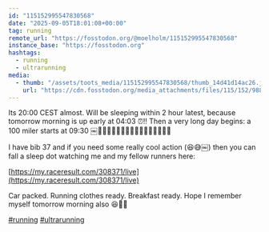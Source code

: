 ```yaml
---
id: "115152995547830568"
date: "2025-09-05T18:01:08+00:00"
tag: running
remote_url: "https://fosstodon.org/@moelholm/115152995547830568"
instance_base: "https://fosstodon.org"
hashtags:
  - running
  - ultrarunning
media:
  - thumb: "/assets/toots_media/115152995547830568/thumb_14d41d14ac26.jpeg"
    url: "https://cdn.fosstodon.org/media_attachments/files/115/152/988/049/655/436/original/85ebdfdd735f0a24.jpeg"
---
```

Its 20:00 CEST almost. Will be sleeping within 2 hour latest, because tomorrow morning is up early at 04:03 ⏰!! Then a very long day begins: a 100 miler starts at 09:30 ￼🤩🤠👏🏻🏃🏻‍♂️🏃🏻‍♂️🏃🏻‍♂️🏃🏻‍♂️

I have bib 37 and if you need some really cool action (😆😅￼) then you can fall a sleep dot watching me and my fellow runners here:

[https://my.raceresult.com/308371/live](https://my.raceresult.com/308371/live)

Car packed. Running clothes ready. Breakfast ready. Hope I remember myself tomorrow morning also 😆🕺🏼

[#running](https://fosstodon.org/tags/running) [#ultrarunning](https://fosstodon.org/tags/ultrarunning)
